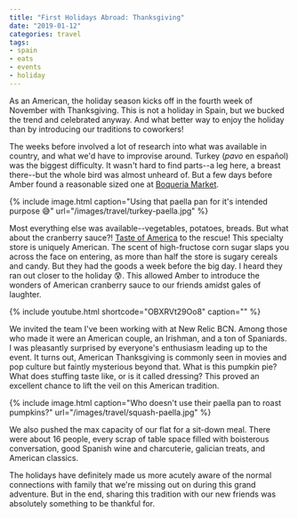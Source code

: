 ```yaml
---
title: "First Holidays Abroad: Thanksgiving"
date: "2019-01-12"
categories: travel
tags:
- spain
- eats
- events
- holiday
---
```


As an American, the holiday season kicks off in the fourth week of November with
Thanksgiving. This is not a holiday in Spain, but we bucked the trend and
celebrated anyway. And what better way to enjoy the holiday than by introducing
our traditions to coworkers!

The weeks before involved a lot of research into what was available in country,
and what we'd have to improvise around. Turkey (_pavo_ en español) was the
biggest difficulty. It wasn't hard to find parts--a leg here, a breast
there--but the whole bird was almost unheard of. But a few days before Amber
found a reasonable sized one at [Boqueria
Market](http://www.boqueria.barcelona/home).

{% include image.html caption="Using that paella pan for it's intended purpose 😅"
   url="/images/travel/turkey-paella.jpg" %}

Most everything else was available--vegetables, potatoes, breads. But what about
the cranberry sauce?! [Taste of America](https://www.tasteofamerica.es/) to the
rescue! This specialty store is uniquely American. The scent of high-fructose
corn sugar slaps you across the face on entering, as more than half the store is
sugary cereals and candy. But they had the goods a week before the big day. I
heard they ran out closer to the holiday 😰. This allowed Amber to introduce the
wonders of American cranberry sauce to our friends amidst gales of laughter.

{% include youtube.html shortcode="OBXRVt29Oo8" caption="" %}

We invited the team I've been working with at New Relic BCN. Among those who
made it were an American couple, an Irishman, and a ton of Spaniards. I was
pleasantly surprised by everyone's enthusiasm leading up to the event. It turns
out, American Thanksgiving is commonly seen in movies and pop culture but
faintly mysterious beyond that. What is this pumpkin pie? What does stuffing
taste like, or is it called dressing? This proved an excellent chance to lift
the veil on this American tradition.

{% include image.html caption="Who doesn't use their paella pan to roast pumpkins?"
   url="/images/travel/squash-paella.jpg" %}

We also pushed the max capacity of our flat for a sit-down meal. There were
about 16 people, every scrap of table space filled with boisterous conversation,
good Spanish wine and charcuterie, galician treats, and American classics.

The holidays have definitely made us more acutely aware of the normal
connections with family that we're missing out on during this grand adventure.
But in the end, sharing this tradition with our new friends was absolutely
something to be thankful for.
